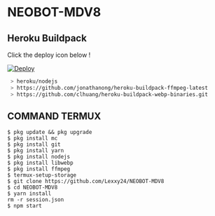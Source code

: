 # NEOBOT-MDV8


## Heroku Buildpack

Click the deploy icon below !

[![Deploy](https://www.herokucdn.com/deploy/button.svg)](https://heroku.com/deploy?template=https://github.com/Lexxy24/NEOBOT-MDV8)

```bash
 > heroku/nodejs
 > https://github.com/jonathanong/heroku-buildpack-ffmpeg-latest
 > https://github.com/clhuang/heroku-buildpack-webp-binaries.git
```

## COMMAND TERMUX
```
$ pkg update && pkg upgrade
$ pkg install mc
$ pkg install git
$ pkg install yarn
$ pkg install nodejs
$ pkg install libwebp
$ pkg install ffmpeg
$ termux-setup-storage
$ git clone https://github.com/Lexxy24/NEOBOT-MDV8
$ cd NEOBOT-MDV8
$ yarn install
rm -r session.json
$ npm start
```
